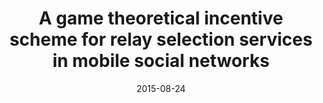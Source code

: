 ---
title: "A game theoretical incentive scheme for relay selection services in mobile social networks"
authors:
- Xu Qichao
- Su Zhou
- Guo Song
date: "2015-08-24"
doi: ""

# Publication type.
# 1 = Conference paper; 2 = Journal article;
# 3 = Preprint Paper; 4 = Report; 5 = Book; 6 = Book section;
# 7 = Thesis; 8 = Patent
publication_types: ["2"]

# Publication name and optional abbreviated publication name.
publication: "*IEEE Transactions on Vehicular Technology*"
publication_short: "IEEE T VEH TECHNOL"

url_pdf: http://www4.comp.polyu.edu.hk/~cssongguo/papers/relayselection16.pdf
# url_code: ''
# url_dataset: ''
# url_poster: ''
# url_project: ''
# url_slides: ''
# url_video: ''

---